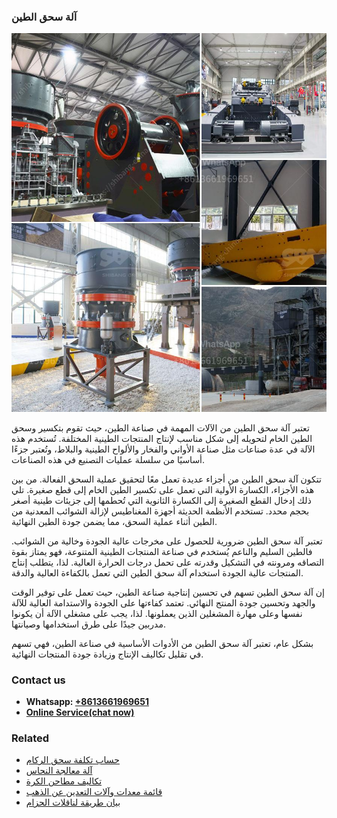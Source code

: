 <h3>آلة سحق الطين</h3><img src='1701746281.jpg' alt=''><p>تعتبر آلة سحق الطين من الآلات المهمة في صناعة الطين، حيث تقوم بتكسير وسحق الطين الخام لتحويله إلى شكل مناسب لإنتاج المنتجات الطينية المختلفة. تُستخدم هذه الآلة في عدة صناعات مثل صناعة الأواني والفخار والألواح الطينية والبلاط، وتُعتبر جزءًا أساسيًا من سلسلة عمليات التصنيع في هذه الصناعات.</p><p>تتكون آلة سحق الطين من أجزاء عديدة تعمل معًا لتحقيق عملية السحق الفعالة. من بين هذه الأجزاء، الكسارة الأولية التي تعمل على تكسير الطين الخام إلى قطع صغيرة. تلي ذلك إدخال القطع الصغيرة إلى الكسارة الثانوية التي تُحطمها إلى جزيئات طينية أصغر بحجم محدد. تستخدم الأنظمة الحديثة أجهزة المغناطيس لإزالة الشوائب المعدنية من الطين أثناء عملية السحق، مما يضمن جودة الطين النهائية.</p><p>تعتبر آلة سحق الطين ضرورية للحصول على مخرجات عالية الجودة وخالية من الشوائب. فالطين السليم والناعم يُستخدم في صناعة المنتجات الطينية المتنوعة، فهو يمتاز بقوة التصاقه ومرونته في التشكيل وقدرته على تحمل درجات الحرارة العالية. لذا، يتطلب إنتاج المنتجات عالية الجودة استخدام آلة سحق الطين التي تعمل بالكفاءة العالية والدقة.</p><p>إن آلة سحق الطين تسهم في تحسين إنتاجية صناعة الطين، حيث تعمل على توفير الوقت والجهد وتحسين جودة المنتج النهائي. تعتمد كفاءتها على الجودة والاستدامة العالية للآلة نفسها وعلى مهارة المشغلين الذين يعملونها. لذا، يجب على مشغلي الآلة أن يكونوا مدربين جيدًا على طرق استخدامها وصيانتها.</p><p>بشكل عام، تعتبر آلة سحق الطين من الأدوات الأساسية في صناعة الطين، فهي تسهم في تقليل تكاليف الإنتاج وزيادة جودة المنتجات النهائية.</p><h3>Contact us</h3><ul><li><strong>Whatsapp:&nbsp;<a href="https://wa.me/8613661969651">+8613661969651</a></strong></li><li><a href="https://swt.shibang-china.com/?git&amp;zhl&amp;آلة سحق الطين"><strong>Online Service(chat now)</strong></a></li></ul><h3>Related</h3><ul><li><a href='حساب تكلفة سحق الركام.md'>حساب تكلفة سحق الركام</a></li><li><a href='آلة معالجة النحاس.md'>آلة معالجة النحاس</a></li><li><a href='تكاليف مطاحن الكرة.md'>تكاليف مطاحن الكرة</a></li><li><a href='قائمة معدات وآلات التعدين عن الذهب.md'>قائمة معدات وآلات التعدين عن الذهب</a></li><li><a href='بيان طريقة لناقلات الحزام.md'>بيان طريقة لناقلات الحزام</a></li></ul>
